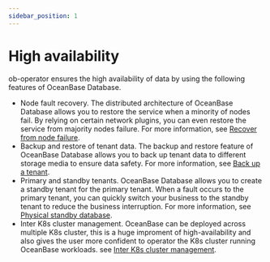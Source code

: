 ```yaml
---
sidebar_position: 1
---
```


# High availability

ob-operator ensures the high availability of data by using the following features of OceanBase Database.

* Node fault recovery. The distributed architecture of OceanBase Database allows you to restore the service when a minority of nodes fail. By relying on certain network plugins, you can even restore the service from majority nodes failure. For more information, see [Recover from node failure](300.disaster-recovery-of-ob-operator.md).
* Backup and restore of tenant data. The backup and restore feature of OceanBase Database allows you to back up tenant data to different storage media to ensure data safety. For more information, see [Back up a tenant](400.tenant-backup-of-ob-operator.md).
* Primary and standby tenants. OceanBase Database allows you to create a standby tenant for the primary tenant. When a fault occurs to the primary tenant, you can quickly switch your business to the standby tenant to reduce the business interruption. For more information, see [Physical standby database](600.standby-tenant-of-ob-operator.md).
* Inter K8s cluster management. OceanBase can be deployed across multiple K8s cluster, this is a huge improment of high-availability and also gives the user more confident to operator the K8s cluster running OceanBase workloads. see [Inter K8s cluster management](700.inter-k8s-cluster-management.md).
